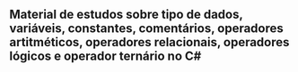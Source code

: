## Material de estudos sobre tipo de dados, variáveis, constantes, comentários, operadores artitméticos, operadores relacionais, operadores lógicos e operador ternário no C#
